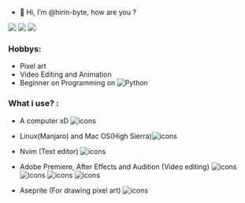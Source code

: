 - 👋 Hi, I’m @hirin-byte, how are you ? 

<!---
hirin-byte/hirin-byte is a ✨ special ✨ repository because its `README.md` (this file) appears on your GitHub profile.
You can click the Preview link to take a look at your changes.
--->

<!---
Socials Networks
--->
![](https://img.shields.io/twitter/url?color=white&label=twitter&logo=twitter&logoColor=white&style=for-the-badge&url=https%3A%2F%2Ftwitter.com%2Fthe_hirin)
![](https://img.shields.io/twitter/url?color=white&label=instagram&logo=instagram&logoColor=white&style=for-the-badge&url=https%3A%2F%2Fwww.instagram.com%2Fthe_hirin%2F)
![](https://discord-md-badge.vercel.app/api/shield/424697596448210964?theme=clean)

### Hobbys: 

- Pixel art 
- Video Editing and Animation
- Beginner on Programming on <img alt="Python" src="https://img.shields.io/badge/python-%2314354C.svg?style=for-the-badge&logo=python&logoColor=white"/>

### What i use? :

- A computer xD ![icons](https://user-images.githubusercontent.com/76855526/126586570-66b39d97-c2b0-4639-b02d-e73dd9ae5f68.png)
- Linux(Manjaro)  and Mac OS(High Sierra)![icons](https://user-images.githubusercontent.com/76855526/126586393-c9838d73-6a60-4d13-8710-78edbbc51f16.png)

- Nvim (Text editor) ![icons](https://user-images.githubusercontent.com/76855526/126586277-229b1233-36a4-4504-965e-8c681b5ed4af.png)
- Adobe Premiere, After Effects and Audition (Video editing) ![icons](https://user-images.githubusercontent.com/76855526/126586421-02b2632a-e1b9-428c-be82-defddcfeace0.png) ![icons](https://user-images.githubusercontent.com/76855526/126586437-38390281-94bc-4177-8bf8-1e737e9dc837.png) ![icons](https://user-images.githubusercontent.com/76855526/126586456-eb80c880-67b1-40b4-8bed-2ed969de5233.png) ![icons](https://user-images.githubusercontent.com/76855526/126586487-2147c468-0a35-4b19-b4b9-609ba8b7a652.png)
- Aseprite (For drawing pixel art) ![icons](https://user-images.githubusercontent.com/76855526/126586247-87e3e6c9-9dbc-4e17-a720-8d9469a7c12e.png)


